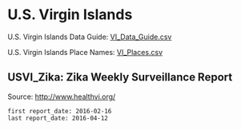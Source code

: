 # U.S. Virgin Islands

U.S. Virgin Islands Data Guide: [VI_Data_Guide.csv](VI_Data_Guide.csv)

U.S. Virgin Islands Place Names: [VI_Places.csv](VI_Places.csv)

## USVI_Zika: Zika Weekly Surveillance Report

Source: <http://www.healthvi.org/>

    first report_date: 2016-02-16
    last report_date: 2016-04-12



